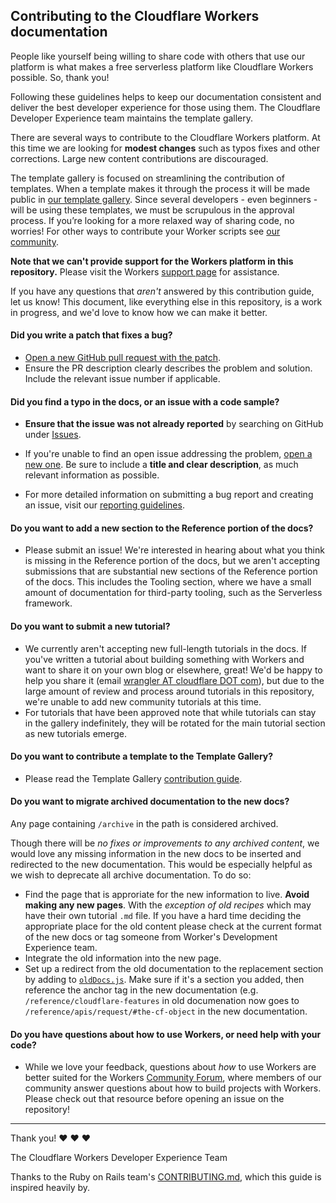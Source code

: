 ## Contributing to the Cloudflare Workers documentation

People like yourself being willing to share code with others that use our platform is what makes a free serverless platform like Cloudflare Workers possible. So, thank you!

Following these guidelines helps to keep our documentation consistent and deliver the best developer experience for those using them. The Cloudflare Developer Experience team maintains the template gallery.

There are several ways to contribute to the Cloudflare Workers platform. At this time we are looking for **modest changes** such as typos fixes and other corrections. Large new content contributions are discouraged.

The template gallery is focused on streamlining the contribution of templates. When a template makes it through the process it will be made public in [our template gallery](https://workers.cloudflare.com/docs/templates/). Since several developers - even beginners - will be using these templates, we must be scrupulous in the approval process. If you’re looking for a more relaxed way of sharing code, no worries! For other ways to contribute your Worker scripts see [our community](https://community.cloudflare.com/c/developers/workers).

**Note that we can't provide support for the Workers platform in this repository.** Please visit the Workers [support page](https://support.cloudflare.com/hc/en-us/sections/360000215372-Cloudflare-Workers) for assistance.

If you have any questions that _aren't_ answered by this contribution guide, let us know! This document, like everything else in this repository, is a work in progress, and we'd love to know how we can make it better.

#### **Did you write a patch that fixes a bug?**

* [Open a new GitHub pull request with the patch](https://github.com/cloudflare/cloudflare-docs/compare).
* Ensure the PR description clearly describes the problem and solution. Include the relevant issue number if applicable.

#### **Did you find a typo in the docs, or an issue with a code sample?**

* **Ensure that the issue was not already reported** by searching on GitHub under [Issues](https://github.com/cloudflare/workers-docs/issues).

* If you're unable to find an open issue addressing the problem, [open a new one](https://github.com/cloudflare/workers-docs/issues/new). Be sure to include a **title and clear description**, as much relevant information as possible.

* For more detailed information on submitting a bug report and creating an issue, visit our [reporting guidelines](https://edgeguides.rubyonrails.org/contributing_to_ruby_on_rails.html#reporting-an-issue).

#### **Do you want to add a new section to the Reference portion of the docs?**

* Please submit an issue! We're interested in hearing about what you think is missing in the Reference portion of the docs, but we aren't accepting submissions that are substantial new sections of the Reference portion of the docs. This includes the Tooling section, where we have a small amount of documentation for third-party tooling, such as the Serverless framework.

#### **Do you want to submit a new tutorial?**

* We currently aren't accepting new full-length tutorials in the docs. If you've written a tutorial about building something with Workers and want to share it on your own blog or elsewhere, great! We'd be happy to help you share it (email [wrangler AT cloudflare DOT com](mailto:wrangler@cloudflare.com)), but due to the large amount of review and process around tutorials in this repository, we're unable to add new community tutorials at this time.
* For tutorials that have been approved note that while tutorials can stay in the gallery indefinitely, they will be rotated for the main tutorial section as new tutorials emerge. 

#### **Do you want to contribute a template to the Template Gallery?**

* Please read the Template Gallery [contribution guide](content/templates/CONTRIBUTING.md).

#### **Do you want to migrate archived documentation to the new docs?**

 Any page containing `/archive` in the path is considered archived.

 Though there will be _no fixes or improvements to any archived content_, we would love any missing information in the new docs to be inserted and redirected to the new documentation. This would be especially helpful as we wish to deprecate all archive documentation. To do so:

* Find the page that is approriate for the new information to live. **Avoid making any new pages**. With the _exception of old recipes_ which may have their own tutorial `.md` file. If you have a hard time deciding the appropriate place for the old content please check at the current format of the new docs or tag someone from Worker's Development Experience team.
* Integrate the old information into the new page.
* Set up a redirect from the old documentation to the replacement section by adding to [`oldDocs.js`](./worker/worker/data/oldDocs.js). Make sure if it's a section you added, then reference the anchor tag in the new documentation (e.g. `/reference/cloudflare-features` in old documenation now goes to `/reference/apis/request/#the-cf-object` in the new documentation.

#### **Do you have questions about how to use Workers, or need help with your code?**

* While we love your feedback, questions about _how_ to use Workers are better suited for the Workers [Community Forum](https://community.cloudflare.com/c/developers/workers), where members of our community answer questions about how to build projects with Workers. Please check out that resource before opening an issue on the repository!

---

Thank you! :heart: :heart: :heart:

The Cloudflare Workers Developer Experience Team

Thanks to the Ruby on Rails team's [CONTRIBUTING.md](https://github.com/rails/rails/blob/d2380911847a4d12a55d727b79c94188e5e074ae/CONTRIBUTING.md), which this guide is inspired heavily by.
